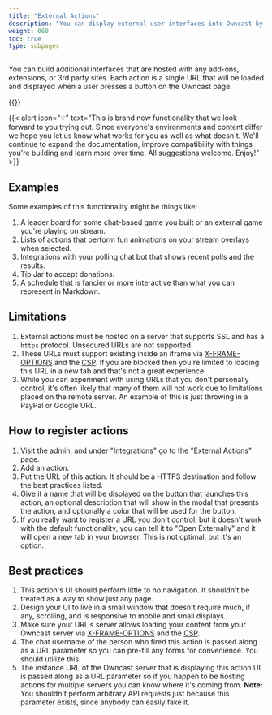 ```yaml
---
title: "External Actions"
description: "You can display external user interfaces into Owncast by registering external actions."
weight: 060
toc: true
type: subpages
---
```


You can build additional interfaces that are hosted with any add-ons, extensions, or 3rd party sites.  Each action is a single URL that will be loaded and displayed when a user presses a button on the Owncast page.

{{<versionsupport feature="External actions" version="0.0.7">}}


{{< alert icon="💡" text="This is brand new functionality that we look forward to you trying out. Since everyone's environments and content differ we hope you let us know what works for you as well as what doesn't. We'll continue to expand the documentation, improve compatibility with things you're building and learn more over time. All suggestions welcome. Enjoy!" >}}

## Examples

Some examples of this functionality might be things like:

1. A leader board for some chat-based game you built or an external game you're playing on stream.
1. Lists of actions that perform fun animations on your stream overlays when selected.
1. Integrations with your polling chat bot that shows recent polls and the results.
1. Tip Jar to accept donations.
1. A schedule that is fancier or more interactive than what you can represent in Markdown.

## Limitations

1. External actions must be hosted on a server that supports SSL and has a `https` protocol.  Unsecured URLs are not supported.
1. These URLs must support existing inside an iframe via [X-FRAME-OPTIONS](https://developer.mozilla.org/en-US/docs/Web/HTTP/Headers/X-Frame-Options) and the [CSP](https://developer.mozilla.org/en-US/docs/Web/HTTP/Headers/Content-Security-Policy).  If you are blocked then you're limited to loading this URL in a new tab and that's not a great experience.
1. While you can experiment with using URLs that you don't personally control, it's often likely that many of them will not work due to limitations placed on the remote server.  An example of this is just throwing in a PayPal or Google URL.

## How to register actions

1. Visit the admin, and under "Integrations" go to the "External Actions" page.
1. Add an action.
1. Put the URL of this action.  It should be a HTTPS destination and follow the best practices listed.
1. Give it a name that will be displayed on the button that launches this action, an optional description that will show in the modal that presents the action, and optionally a color that will be used for the button.
1. If you really want to register a URL you don't control, but it doesn't work with the default functionality, you can tell it to "Open Externally" and it will open a new tab in your browser. This is not optimal, but it's an option.

## Best practices

1. This action's UI should perform little to no navigation.  It shouldn't be treated as a way to show just any page.
1. Design your UI to live in a small window that doesn't require much, if any, scrolling, and is responsive to mobile and small displays.
1. Make sure your URL's server allows loading your content from your Owncast server via [X-FRAME-OPTIONS](https://developer.mozilla.org/en-US/docs/Web/HTTP/Headers/X-Frame-Options) and the [CSP](https://developer.mozilla.org/en-US/docs/Web/HTTP/Headers/Content-Security-Policy).
1. The chat username of the person who fired this action is passed along as a URL parameter so you can pre-fill any forms for convenience. You should utilize this.
1. The instance URL of the Owncast server that is displaying this action UI is passed along as a URL parameter so if you happen to be hosting actions for multiple servers you can know where it's coming from.  **Note:** You shouldn't perform arbitrary API requests just because this parameter exists, since anybody can easily fake it.